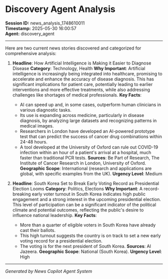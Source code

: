 # Discovery Agent Analysis

**Session ID:** news_analysis_1748610011  
**Timestamp:** 2025-05-30 16:00:57  
**Agent:** discovery_agent

---

Here are two current news stories discovered and categorized for comprehensive analysis:

1.  **Headline**: How Artificial Intelligence is Making it Easier to Diagnose Disease
    **Category**: Technology, Health
    **Why Important**: Artificial intelligence is increasingly being integrated into healthcare, promising to accelerate and enhance the accuracy of disease diagnosis. This has significant implications for patient care, potentially leading to earlier interventions and more effective treatments, while also addressing challenges like shortages of medical professionals.
    **Key Facts**:
    *   AI can speed up and, in some cases, outperform human clinicians in various diagnostic tasks.
    *   Its use is expanding across medicine, particularly in disease diagnosis, by analyzing large datasets and recognizing patterns in medical images.
    *   Researchers in London have developed an AI-powered prototype test that can predict the success of cancer drug combinations within 24-48 hours.
    *   A tool developed at the University of Oxford can rule out COVID-19 infection within an hour of a patient's arrival at a hospital, much faster than traditional PCR tests.
    **Sources**: Be Part of Research, The Institute of Cancer Research in London, University of Oxford.
    **Geographic Scope**: International (research and applications are global, with specific examples from the UK).
    **Urgency Level**: Medium

2.  **Headline**: South Korea Set to Break Early Voting Record as Presidential Election Looms
    **Category**: Politics, Elections
    **Why Important**: A record-breaking early voter turnout in South Korea indicates high public engagement and a strong interest in the upcoming presidential election. This level of participation can be a significant indicator of the political climate and potential outcomes, reflecting the public's desire to influence national leadership.
    **Key Facts**:
    *   More than a quarter of eligible voters in South Korea have already cast their ballots.
    *   This high turnout suggests the country is on track to set a new early voting record for a presidential election.
    *   The voting is for the next president of South Korea.
    **Sources**: Al Jazeera.
    **Geographic Scope**: National (South Korea).
    **Urgency Level**: High

---
*Generated by News Copilot Agent System*
